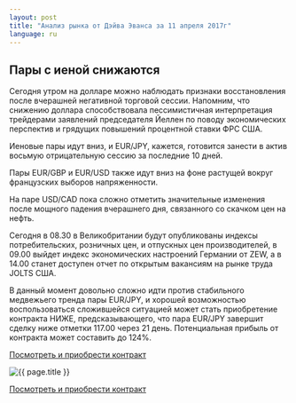 ```yaml
---
layout: post
title: "Анализ рынка от Дэйва Эванса за 11 апреля 2017г"
language: ru
---
```

## Пары с иеной снижаются

Сегодня утром на долларе можно наблюдать признаки восстановления после вчерашней негативной торговой сессии. Напомним, что снижению доллара способствовала пессимистичная интерпретация трейдерами заявлений председателя Йеллен по поводу экономических перспектив и грядущих повышений процентной ставки ФРС США.

Иеновые пары идут вниз, и EUR/JPY, кажется, готовится занести в актив восьмую отрицательную сессию за последние 10 дней.

Пары EUR/GBP и EUR/USD также идут вниз на фоне растущей вокруг французских выборов напряженности.

На паре USD/CAD пока сложно отметить значительные изменения после мощного падения вчерашнего дня, связанного со скачком цен на нефть.

Сегодня в 08.30 в Великобритании будут опубликованы индексы потребительских, розничных цен, и отпускных цен производителей, в 09.00 выйдет индекс экономических настроений Германии от ZEW, а в 14.00 станет доступен отчет по открытым вакансиям на рынке труда JOLTS США.

В данный момент довольно сложно идти против стабильного медвежьего тренда пары EUR/JPY, и хорошей возможностью воспользоваться сложившейся ситуацией может стать приобретение контракта НИЖЕ, предсказывающего, что пара EUR/JPY завершит сделку ниже отметки 117.00 через 21 день. Потенциальная прибыль от контракта может составить до 124%.

<a href="http://record.binary.com/_bivVDfg8lHux76XffYA0JmNd7ZgqdRLk/1/?market=forex&underlying=frxEURJPY&formname=higherlower&duration_amount=21&duration_units=d&expiry_type=duration&amount=10&amount_type=payout&barrier=117&s=1&t=jjraEHbsoK3V4JHBaclWNZ0co5lt24DG" target="_blank">Посмотреть и приобрести контракт</a>

<img src="{{ site.url }}/images/ru-11-apr-17.png" alt="{{ page.title }}"  title="{{ page.title }}">

<a href="%LINK%%?https://www.binary.com/d/trade.cgi?market=forex&underlying=frxEURJPY&formname=higherlower&duration_amount=21&duration_units=d&expiry_type=duration&amount=10&amount_type=payout&barrier=117&s=1&t=jjraEHbsoK3V4JHBaclWNZ0co5lt24DG" target="_blank">Посмотреть и приобрести контракт</a>